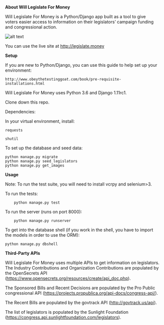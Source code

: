 **About Will Legislate For Money**

Will Legislate For Money is a Python/Django app built as a tool to give voters easier access to information on their legislators’ campaign funding and congressional action.

![alt text](https://cloud.githubusercontent.com/assets/1721599/26426097/6a793574-4094-11e7-809f-993d644a85b0.png)

You can use the live site at http://legislate.money

**Setup**

If you are new to Python/Django, you can use this guide to help set up your environment:

    http://www.obeythetestinggoat.com/book/pre-requisite-installations.html

Will Legislate For Money uses Python 3.6 and Django 1.11rc1.

Clone down this repo.

Dependencies:

In your virtual environment, install:

    requests
    
    shutil

To set up the database and seed data:

    python manage.py migrate
    python manage.py seed_legislators
    python manage.py get_images

**Usage**

Note: To run the test suite, you will need to install vcrpy and selenium>3.

To run the tests:

		python manage.py test

To run the server (runs on port 8000):

		python manage.py runserver

To get into the database shell (if you work in the shell, you have to import the models in order to use the ORM):

    python manage.py dbshell

**Third-Party APIs**

Will Legislate For Money uses multiple APIs to get information on legislators.
The Industry Contributions and Organization Contributions are populated by the OpenSecrets API (https://www.opensecrets.org/resources/create/api_doc.php).

The Sponsored Bills and Recent Decisions are populated by the Pro Public congressional API (https://projects.propublica.org/api-docs/congress-api/).

The Recent Bills are populated by the govtrack API (http://govtrack.us/api).

The list of legislators is populated by the Sunlight Foundation (https://congress.api.sunlightfoundation.com/legislators).
